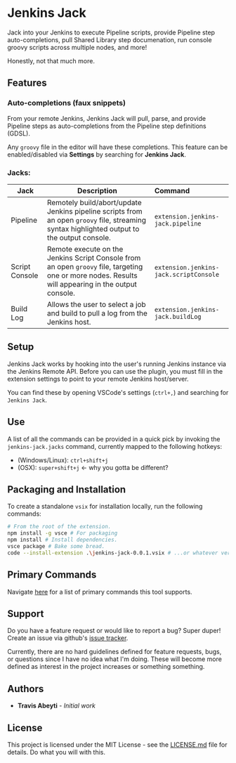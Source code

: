 # Jenkins Jack

Jack into your Jenkins to execute Pipeline scripts, provide Pipeline step auto-completions, pull Shared Library step documenation, run console groovy scripts across multiple nodes, and more!

Honestly, not that much more.

## Features

### Auto-completions (faux snippets)

From your remote Jenkins, Jenkins Jack will pull, parse, and provide Pipeline steps as auto-completions from the Pipeline step definitions (GDSL).

Any `groovy` file in the editor will have these completions. This feature can be enabled/disabled via __Settings__ by searching for __Jenkins Jack__.

### Jacks:
|Jack|Description|Command|
|---|---|:---|
|Pipeline|Remotely build/abort/update Jenkins pipeline scripts from an open `groovy` file, streaming syntax highlighted output to the output console.|`extension.jenkins-jack.pipeline`|
|Script Console|Remote execute on the Jenkins Script Console from an open `groovy` file, targeting one or more nodes. Results will appearing in the output console.|`extension.jenkins-jack.scriptConsole`|
|Build Log|Allows the user to select a job and build to pull a log from the Jenkins host.|`extension.jenkins-jack.buildLog`|

## Setup
Jenkins Jack works by hooking into the user's running Jenkins instance via the Jenkins Remote API. Before you can use the plugin, you must fill in the extension settings to point to your remote Jenkins host/server.

You can find these by opening VSCode's settings (`ctrl+,`) and searching for `Jenkins Jack`.

## Use

A list of all the commands can be provided in a quick pick by invoking the `jenkins-jack.jacks` command, currently mapped to the following hotkeys:
- (Windows/Linux): `ctrl+shift+j`
- (OSX): `super+shift+j` <- why you gotta be different?

## Packaging and Installation
To create a standalone `vsix` for installation locally, run the following commands:
```bash
# From the root of the extension.
npm install -g vsce # For packaging
npm install # Install dependencies.
vsce package # Bake some bread.
code --install-extension .\jenkins-jack-0.0.1.vsix # ...or whatever version was built
```

## Primary Commands

Navigate [here](./commands.md) for a list of primary commands this tool supports.

## Support
Do you have a feature request or would like to report a bug? Super duper! Create an issue via github's [issue tracker](https://github.com/tabeyti/jenkins-jack/issues).

Currently, there are no hard guidelines defined for feature requests, bugs, or questions since I have no idea what I'm doing. These will become more defined as interest in the project increases or something something.

## Authors

* **Travis Abeyti** - *Initial work*

## License

This project is licensed under the MIT License - see the [LICENSE.md](LICENSE.md) file for details. Do what you will with this.